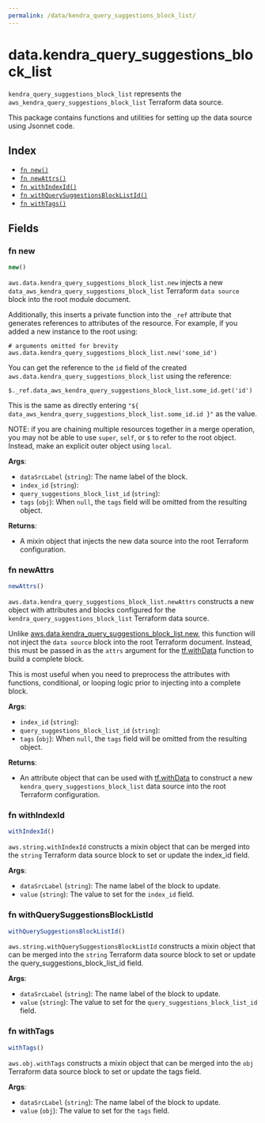```yaml
---
permalink: /data/kendra_query_suggestions_block_list/
---
```


# data.kendra_query_suggestions_block_list

`kendra_query_suggestions_block_list` represents the `aws_kendra_query_suggestions_block_list` Terraform data source.



This package contains functions and utilities for setting up the data source using Jsonnet code.


## Index

* [`fn new()`](#fn-new)
* [`fn newAttrs()`](#fn-newattrs)
* [`fn withIndexId()`](#fn-withindexid)
* [`fn withQuerySuggestionsBlockListId()`](#fn-withquerysuggestionsblocklistid)
* [`fn withTags()`](#fn-withtags)

## Fields

### fn new

```ts
new()
```


`aws.data.kendra_query_suggestions_block_list.new` injects a new `data_aws_kendra_query_suggestions_block_list` Terraform `data source`
block into the root module document.

Additionally, this inserts a private function into the `_ref` attribute that generates references to attributes of the
resource. For example, if you added a new instance to the root using:

    # arguments omitted for brevity
    aws.data.kendra_query_suggestions_block_list.new('some_id')

You can get the reference to the `id` field of the created `aws.data.kendra_query_suggestions_block_list` using the reference:

    $._ref.data_aws_kendra_query_suggestions_block_list.some_id.get('id')

This is the same as directly entering `"${ data_aws_kendra_query_suggestions_block_list.some_id.id }"` as the value.

NOTE: if you are chaining multiple resources together in a merge operation, you may not be able to use `super`, `self`,
or `$` to refer to the root object. Instead, make an explicit outer object using `local`.

**Args**:
  - `dataSrcLabel` (`string`): The name label of the block.
  - `index_id` (`string`): 
  - `query_suggestions_block_list_id` (`string`): 
  - `tags` (`obj`):  When `null`, the `tags` field will be omitted from the resulting object.

**Returns**:
- A mixin object that injects the new data source into the root Terraform configuration.


### fn newAttrs

```ts
newAttrs()
```


`aws.data.kendra_query_suggestions_block_list.newAttrs` constructs a new object with attributes and blocks configured for the `kendra_query_suggestions_block_list`
Terraform data source.

Unlike [aws.data.kendra_query_suggestions_block_list.new](#fn-kendraquerysuggestionsblocklistnew), this function will not inject the `data source`
block into the root Terraform document. Instead, this must be passed in as the `attrs` argument for the
[tf.withData](https://github.com/tf-libsonnet/core/tree/main/docs#fn-withdata) function to build a complete block.

This is most useful when you need to preprocess the attributes with functions, conditional, or looping logic prior to
injecting into a complete block.

**Args**:
  - `index_id` (`string`): 
  - `query_suggestions_block_list_id` (`string`): 
  - `tags` (`obj`):  When `null`, the `tags` field will be omitted from the resulting object.

**Returns**:
  - An attribute object that can be used with [tf.withData](https://github.com/tf-libsonnet/core/tree/main/docs#fn-withdata) to construct a new `kendra_query_suggestions_block_list` data source into the root Terraform configuration.


### fn withIndexId

```ts
withIndexId()
```

`aws.string.withIndexId` constructs a mixin object that can be merged into the `string`
Terraform data source block to set or update the index_id field.



**Args**:
  - `dataSrcLabel` (`string`): The name label of the block to update.
  - `value` (`string`): The value to set for the `index_id` field.


### fn withQuerySuggestionsBlockListId

```ts
withQuerySuggestionsBlockListId()
```

`aws.string.withQuerySuggestionsBlockListId` constructs a mixin object that can be merged into the `string`
Terraform data source block to set or update the query_suggestions_block_list_id field.



**Args**:
  - `dataSrcLabel` (`string`): The name label of the block to update.
  - `value` (`string`): The value to set for the `query_suggestions_block_list_id` field.


### fn withTags

```ts
withTags()
```

`aws.obj.withTags` constructs a mixin object that can be merged into the `obj`
Terraform data source block to set or update the tags field.



**Args**:
  - `dataSrcLabel` (`string`): The name label of the block to update.
  - `value` (`obj`): The value to set for the `tags` field.
